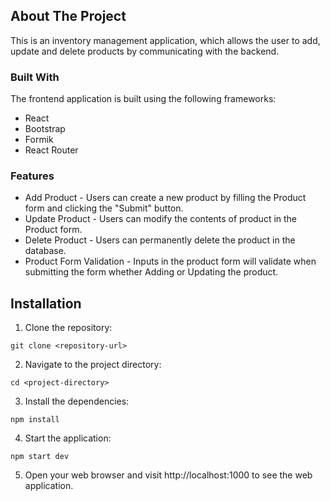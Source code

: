 ## About The Project


This is an inventory management application, which allows the user to add, update and delete products by communicating with the backend.

### Built With


The frontend application is built using the following frameworks:

* React
* Bootstrap
* Formik
* React Router


### Features


* Add Product - Users can create a new product by filling the Product form and clicking the "Submit" button.
* Update Product - Users can modify the contents of product in the Product form.
* Delete Product - Users can permanently delete the product in the database.
* Product Form Validation - Inputs in the product form will validate when submitting the form whether Adding or Updating the product.



## Installation

1. Clone the repository:

```
git clone <repository-url>
```


2. Navigate to the project directory:

```
cd <project-directory>
```


3. Install the dependencies:

```
npm install
```


4. Start the application:

```
npm start dev
```


5. Open your web browser and visit http://localhost:1000 to see the web application.